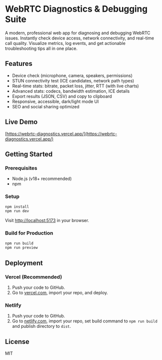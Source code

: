  # WebRTC Diagnostics & Debugging Suite  

A modern, professional web app for diagnosing and debugging WebRTC issues. Instantly check device access, network connectivity, and real-time call quality. Visualize metrics, log events, and get actionable troubleshooting tips all in one place. 

## Features   
- Device check (microphone, camera, speakers, permissions) 
- STUN connectivity test (ICE candidates, network path types)  
- Real-time stats: bitrate, packet loss, jitter, RTT (with live charts)      
- Advanced stats: codecs, bandwidth estimation, ICE details    
- Export results (JSON, CSV) and copy to clipboard         
- Responsive, accessible, dark/light mode UI      
- SEO and social sharing optimized   
     
## Live Demo    
[https://webrtc-diagnostics.vercel.app/](https://webrtc-diagnostics.vercel.app/) 
 
## Getting Started       
         
### Prerequisites       
- Node.js (v18+ recommended)      
- npm        
   
### Setup  
```bash   
npm install    
npm run dev 
```
Visit [http://localhost:5173](http://localhost:5173) in your browser.

### Build for Production
```bash
npm run build
npm run preview
```

## Deployment
### Vercel (Recommended)
1. Push your code to GitHub.
2. Go to [vercel.com](https://vercel.com/), import your repo, and deploy.

### Netlify
1. Push your code to GitHub.
2. Go to [netlify.com](https://netlify.com/), import your repo, set build command to `npm run build` and publish directory to `dist`.

## License
MIT
